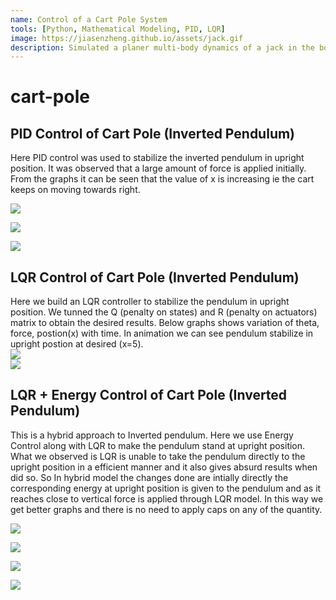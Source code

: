 ```yaml
---
name: Control of a Cart Pole System 
tools: [Python, Mathematical Modeling, PID, LQR]
image: https://jiasenzheng.github.io/assets/jack.gif
description: Simulated a planer multi-body dynamics of a jack in the box with external forces and impacts.
---
```




# cart-pole
## PID Control of Cart Pole (Inverted Pendulum)
Here PID control was used to stabilize the inverted pendulum in upright position. It was observed that a large amount of force is applied initially. From the graphs it can be seen that the value of x is increasing ie the cart keeps on moving towards right.
<!-- ![](https://i.imgur.com/AD1bufn.png)   -->
![](pid/results/theta-plot.png) 
<!-- ![](https://i.imgur.com/8mvxrjP.png)  -->
![](pid/results/force-plot.png) 
<!-- ![](https://i.imgur.com/SAmLpDJ.png)    -->
![](pid/results/pos-plot.png) 



## LQR Control of Cart Pole (Inverted Pendulum)
Here we build an LQR controller to stabilize the pendulum in upright position. We tunned the Q (penalty on states) and R (penalty on actuators) matrix to obtain the desired results. Below graphs shows variation of theta, force, postion(x) with time. In animation we can see pendulum stabilize in upright postion at desired (x=5).      
 ![](https://i.imgur.com/ngM1cxZ.png)      
 ![](https://i.imgur.com/xl6qyeq.gif)      

 

## LQR + Energy Control of Cart Pole (Inverted Pendulum)

This is a hybrid approach to Inverted pendulum. Here we use Energy Control along with LQR to make the pendulum stand at upright position.
What we observed is LQR is unable to take the pendulum directly to the upright position in a efficient manner and it also gives absurd results when did so. 
So In hybrid model the changes done are intially directly the corresponding energy at upright position is given to the pendulum and as it reaches close to vertical force is applied through LQR model. In this way we get better graphs and there is no need to apply caps on any of the quantity. 

![](https://i.imgur.com/8nesENw.gif)  


![](https://i.imgur.com/OWmoDA0.png)  

![](https://i.imgur.com/ZjSmaVA.png)  

![](https://i.imgur.com/Ody72rV.png)  
